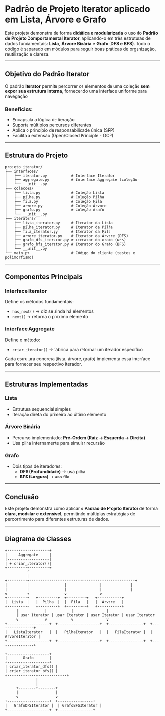 #  Padrão de Projeto Iterator aplicado em Lista, Árvore e Grafo

Este projeto demonstra de forma **didática e modularizada** o uso do **Padrão de Projeto Comportamental Iterator**, aplicando-o em três estruturas de dados fundamentais: **Lista**, **Árvore Binária** e **Grafo (DFS e BFS)**. Todo o código é separado em módulos para seguir boas práticas de organização, reutilização e clareza.

---

##  Objetivo do Padrão Iterator

O padrão **Iterator** permite percorrer os elementos de uma coleção **sem expor sua estrutura interna**, fornecendo uma interface uniforme para navegação.

###  Benefícios:
- Encapsula a lógica de iteração
- Suporta múltiplos percursos diferentes
- Aplica o princípio de responsabilidade única (SRP)
- Facilita a extensão (Open/Closed Principle - OCP)

---

##  Estrutura do Projeto

```text
projeto_iterator/
├── interfaces/
│   ├── iterator.py           # Interface Iterator
│   ├── aggregate.py          # Interface Aggregate (coleção)
│   └── __init__.py
├── colecoes/
│   ├── lista.py              # Coleção Lista
│   ├── pilha.py              # Coleção Pilha
│   ├── fila.py               # Coleção Fila
│   ├── arvore.py             # Coleção Árvore
│   ├── grafo.py              # Coleção Grafo
│   └── __init__.py
├── iterators/
│   ├── lista_iterator.py     # Iterator da Lista
│   ├── pilha_iterator.py     # Iterator da Pilha
│   ├── fila_iterator.py      # Iterator da Fila
│   ├── arvore_iterator.py    # Iterator da Árvore (DFS)
│   ├── grafo_dfs_iterator.py # Iterator do Grafo (DFS)
│   ├── grafo_bfs_iterator.py # Iterator do Grafo (BFS)
│   └── __init__.py
└── main.py                   # Código do cliente (testes e polimorfismo)
```

---

##  Componentes Principais

###  **Interface Iterator**
Define os métodos fundamentais:
- `has_next()` → diz se ainda há elementos
- `next()` → retorna o próximo elemento

###  **Interface Aggregate**
Define o método:
- `criar_iterator()` → fábrica para retornar um iterador específico

Cada estrutura concreta (lista, árvore, grafo) implementa essa interface para fornecer seu respectivo iterador.

---

##  Estruturas Implementadas

###  Lista
- Estrutura sequencial simples
- Iteração direta do primeiro ao último elemento

###  Árvore Binária
- Percurso implementado: **Pré-Ordem (Raiz → Esquerda → Direita)**
- Usa pilha internamente para simular recursão

###  Grafo
- Dois tipos de iteradores:
  -  **DFS (Profundidade)** → usa pilha
  -  **BFS (Largura)** → usa fila

---

##  Conclusão

Este projeto demonstra como aplicar o **Padrão de Projeto Iterator** de forma **clara, modular e extensível**, permitindo múltiplas estratégias de percorrimento para diferentes estruturas de dados.

---

## Diagrama de Classes

```text
+-------------------+
|     Aggregate     |
|-------------------|
| + criar_iterator()|
+---------+---------+
          ^
          |
+---------+------------------------------------------------+
|         |                |               |             |
|         |                |               |             |
v         v                v               v
+---------+   +---------+  +---------+   +-----------+
|  Lista  |   |  Pilha  |  |  Fila   |   |  Arvore   |
+---------+   +---------+  +---------+   +-----------+
     |            |           |               |
     | usar Iterator | usar Iterator | usar Iterator | usar Iterator
     v            v           v               v
+-------------------+  +-------------------+  +----------------+  +----------------+
|   ListaIterator   |  |   PilhaIterator   |  |   FilaIterator |  |  ArvoreIterator |
+-------------------+  +-------------------+  +----------------+  +----------------+

+-------------------+
|       Grafo       |
+-------------------+
| criar_iterator_dfs() |
| criar_iterator_bfs() |
+-------------+-------------+
              |
              |
     +--------+--------+
     |                 |
     v                 v
+-------------------+  +----------------+
|   GrafoDFSIterator |  | GrafoBFSIterator |
+-------------------+  +----------------+
